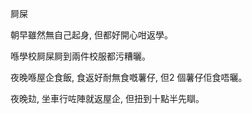 屙屎

朝早雖然無自己起身, 但都好開心咁返學。

喺學校屙屎屙到兩件校服都污糟曬。

夜晚喺屋企食飯, 食返好耐無食嘅薯仔, 但2 個薯仔佢食唔曬。

夜晚攰, 坐車行咗陣就返屋企, 但扭到十點半先瞓。
